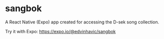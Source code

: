 # sangbok
A React Native (Expo) app created for accessing the D-sek song collection.

Try it with Expo: https://expo.io/@edvinhavic/sangbok
